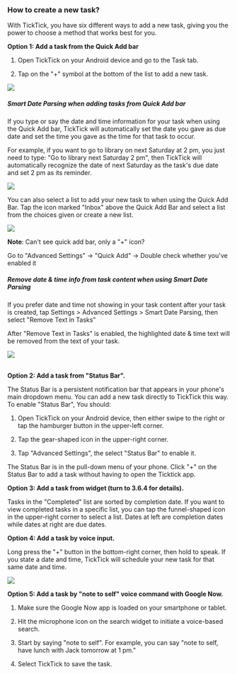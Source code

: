### How to create a new task?

With TickTick, you have six different ways to add a new task, giving you the power to choose a method that works best for you.

**Option 1: Add a task from the Quick Add bar**

1. Open TickTick on your Android device and go to the Task tab.

2. Tap on the "+" symbol at the bottom of the list to add a new task.

![](../../images/ticktick-android-app/task/and1.png)

##### **Smart Date Parsing when adding tasks from Quick Add bar**

If you type or say the date and time information for your task when using the Quick Add bar, TickTick will automatically set the date you gave as due date and set the time you gave as the time for that task to occur.

For example, if you want to go to library on next Saturday at 2 pm, you just need to type: "Go to library next Saturday 2 pm", then TickTick will automatically recognize the date of next Saturday as the task's due date and set 2 pm as its reminder.

![](../../images/ticktick-android-app/task/and2.png)

You can also select a list to add your new task to when using the Quick Add Bar. Tap the icon marked "Inbox" above the Quick Add Bar and select a list from the choices given or create a new list.

![](../../images/ticktick-android-app/task/and3.png)

**Note**: Can't see quick add bar, only a "+" icon?

Go to "Advanced Settings" -> "Quick Add" -> Double check whether you've enabled it

##### Remove date & time info from task content when using Smart Date Parsing

If you prefer date and time not showing in your task content after your task is created, tap Settings > Advanced Settings > Smart Date Parsing, then select "Remove Text in Tasks"

After "Remove Text in Tasks" is enabled, the highlighted date & time text will be removed from the text of your task.

![](../../images/ticktick-android-app/task/3.3.1.4.png)

<br /> **Option 2: Add a task from "Status Bar".**

The Status Bar is a persistent notification bar that appears in your phone's main dropdown menu. You can add a new task directly to TickTick this way. To enable "Status Bar", You should:

1. Open TickTick on your Android device, then either swipe to the right or tap the hamburger button in the upper-left corner.

2. Tap the gear-shaped icon in the upper-right corner.

3. Tap "Advanced Settings", the select "Status Bar" to enable it.

The Status Bar is in the pull-down menu of your phone. Click "+" on the Status Bar to add a task without having to open the Ticktick app.

**Option 3: Add a task from widget (turn to 3.6.4 for details).**

Tasks in the "Completed" list are sorted by completion date. If you want to view completed tasks in a specific list, you can tap the funnel-shaped icon in the upper-right corner to select a list. Dates at left are completion dates while dates at right are due dates.

**Option 4: Add a task by voice input.**

Long press the "+" button in the bottom-right corner, then hold to speak. If you state a date and time, TickTick will schedule your new task for that same date and time.

![](../../images/ticktick-android-app/task/3.3.1.7.png)

**Option 5: Add a task by "note to self" voice command with Google Now.**

1. Make sure the Google Now app is loaded on your smartphone or tablet.

2. Hit the microphone icon on the search widget to initiate a voice-based search.

3. Start by saying "note to self". For example, you can say "note to self, have lunch with Jack tomorrow at 1 pm."

4. Select TickTick to save the task.

